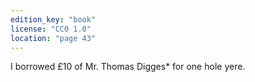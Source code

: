 ```yaml
---
edition_key: "book"
license: "CC0 1.0"
location: "page 43"
---
```

I borrowed £10 of Mr. Thomas Digges* for one hole
yere.
